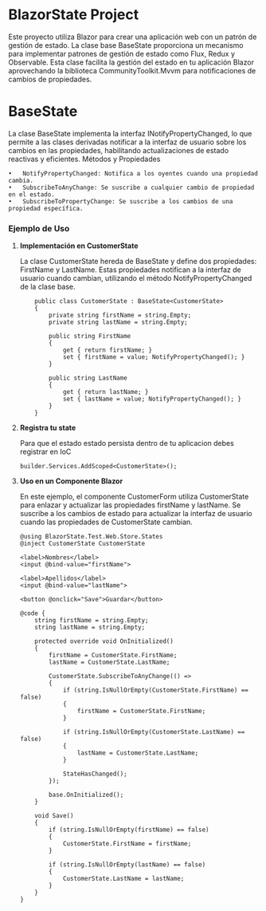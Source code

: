 # BlazorState Project

Este proyecto utiliza Blazor para crear una aplicación web con un patrón de gestión de estado. La clase base BaseState<T> proporciona un mecanismo para implementar patrones de gestión de estado como Flux, Redux y Observable. Esta clase facilita la gestión del estado en tu aplicación Blazor aprovechando la biblioteca CommunityToolkit.Mvvm para notificaciones de cambios de propiedades.

# BaseState<T>
La clase BaseState<T> implementa la interfaz INotifyPropertyChanged, lo que permite a las clases derivadas notificar a la interfaz de usuario sobre los cambios en las propiedades, habilitando actualizaciones de estado reactivas y eficientes.
Métodos y Propiedades

    •   NotifyPropertyChanged: Notifica a los oyentes cuando una propiedad cambia.
    •   SubscribeToAnyChange: Se suscribe a cualquier cambio de propiedad en el estado.
    •   SubscribeToPropertyChange: Se suscribe a los cambios de una propiedad específica.


### Ejemplo de Uso

1. **Implementación en CustomerState**

    La clase CustomerState hereda de BaseState<CustomerState> y define dos propiedades: FirstName y LastName.
    Estas propiedades notifican a la interfaz de usuario cuando cambian, utilizando el método
    NotifyPropertyChanged de la clase base.
    
    ```
        public class CustomerState : BaseState<CustomerState>
        {
            private string firstName = string.Empty;
            private string lastName = string.Empty;
        
            public string FirstName
            {
                get { return firstName; }
                set { firstName = value; NotifyPropertyChanged(); }
            }
        
            public string LastName
            {
                get { return lastName; }
                set { lastName = value; NotifyPropertyChanged(); }
            }
        }
    ```
    
2. **Registra tu state**

    Para que el estado estado persista dentro de tu aplicacion debes registrar en IoC
    
    ```
    builder.Services.AddScoped<CustomerState>();
    ```
3. **Uso en un Componente Blazor**

    En este ejemplo, el componente CustomerForm utiliza CustomerState para enlazar y actualizar las propiedades
    firstName y lastName. Se suscribe a los cambios de estado para actualizar la interfaz de usuario cuando las
    propiedades de CustomerState cambian.
    
    ```
    @using BlazorState.Test.Web.Store.States
    @inject CustomerState CustomerState
    
    <label>Nombres</label>
    <input @bind-value="firstName">
    
    <label>Apellidos</label>
    <input @bind-value="lastName">
    
    <button @onclick="Save">Guardar</button>
    
    @code {
        string firstName = string.Empty;
        string lastName = string.Empty;
    
        protected override void OnInitialized()
        {
            firstName = CustomerState.FirstName;
            lastName = CustomerState.LastName;
    
            CustomerState.SubscribeToAnyChange(() =>
            {
                if (string.IsNullOrEmpty(CustomerState.FirstName) == false)
                {
                    firstName = CustomerState.FirstName;
                }
    
                if (string.IsNullOrEmpty(CustomerState.LastName) == false)
                {
                    lastName = CustomerState.LastName;
                }
                
                StateHasChanged();
            });
    
            base.OnInitialized();
        }
    
        void Save()
        {
            if (string.IsNullOrEmpty(firstName) == false)
            {
                CustomerState.FirstName = firstName;
            }
    
            if (string.IsNullOrEmpty(lastName) == false)
            {
                CustomerState.LastName = lastName;
            }
        }
    }

    ```
